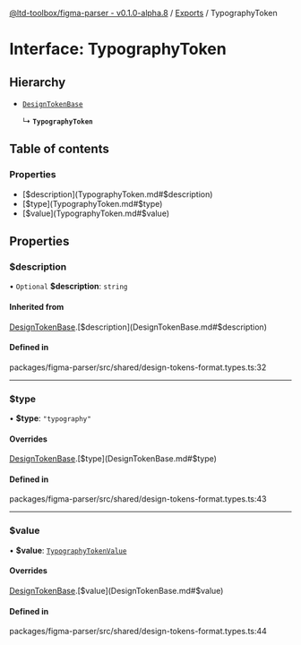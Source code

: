 [@ltd-toolbox/figma-parser - v0.1.0-alpha.8](../README.md) / [Exports](../modules.md) / TypographyToken

# Interface: TypographyToken

## Hierarchy

- [`DesignTokenBase`](DesignTokenBase.md)

  ↳ **`TypographyToken`**

## Table of contents

### Properties

- [$description](TypographyToken.md#$description)
- [$type](TypographyToken.md#$type)
- [$value](TypographyToken.md#$value)

## Properties

### $description

• `Optional` **$description**: `string`

#### Inherited from

[DesignTokenBase](DesignTokenBase.md).[$description](DesignTokenBase.md#$description)

#### Defined in

packages/figma-parser/src/shared/design-tokens-format.types.ts:32

___

### $type

• **$type**: ``"typography"``

#### Overrides

[DesignTokenBase](DesignTokenBase.md).[$type](DesignTokenBase.md#$type)

#### Defined in

packages/figma-parser/src/shared/design-tokens-format.types.ts:43

___

### $value

• **$value**: [`TypographyTokenValue`](TypographyTokenValue.md)

#### Overrides

[DesignTokenBase](DesignTokenBase.md).[$value](DesignTokenBase.md#$value)

#### Defined in

packages/figma-parser/src/shared/design-tokens-format.types.ts:44
